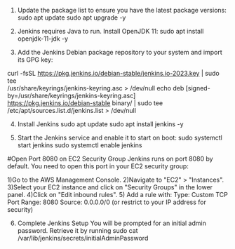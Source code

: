 1) Update the package list to ensure you have the latest package versions:
sudo apt update
sudo apt upgrade -y


2) Jenkins requires Java to run. Install OpenJDK 11:
sudo apt install openjdk-11-jdk -y


3) Add the Jenkins Debian package repository to your system and import its GPG key:

curl -fsSL https://pkg.jenkins.io/debian-stable/jenkins.io-2023.key | sudo tee \
  /usr/share/keyrings/jenkins-keyring.asc > /dev/null
echo deb [signed-by=/usr/share/keyrings/jenkins-keyring.asc] \
  https://pkg.jenkins.io/debian-stable binary/ | sudo tee \
  /etc/apt/sources.list.d/jenkins.list > /dev/null

4) Install Jenkins
     sudo apt update
     sudo apt install jenkins -y

5) Start the Jenkins service and enable it to start on boot:
sudo systemctl start jenkins
sudo systemctl enable jenkins


#Open Port 8080 on EC2 Security Group
Jenkins runs on port 8080 by default. You need to open this port in your EC2 security group:

1)Go to the AWS Management Console.
2)Navigate to "EC2" > "Instances".
3)Select your EC2 instance and click on "Security Groups" in the lower panel.
4)Click on "Edit inbound rules".
5) Add a rule with:
     Type: Custom TCP
     Port Range: 8080
     Source: 0.0.0.0/0 (or restrict to your IP address for security)

6)  Complete Jenkins Setup
   You will be prompted for an initial admin password. Retrieve it by running
sudo cat /var/lib/jenkins/secrets/initialAdminPassword



